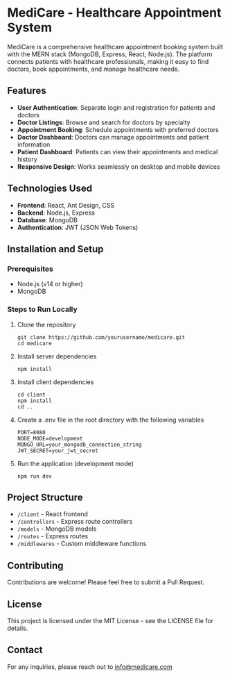 # MediCare - Healthcare Appointment System

MediCare is a comprehensive healthcare appointment booking system built with the MERN stack (MongoDB, Express, React, Node.js). The platform connects patients with healthcare professionals, making it easy to find doctors, book appointments, and manage healthcare needs.

## Features

- **User Authentication**: Separate login and registration for patients and doctors
- **Doctor Listings**: Browse and search for doctors by specialty
- **Appointment Booking**: Schedule appointments with preferred doctors
- **Doctor Dashboard**: Doctors can manage appointments and patient information
- **Patient Dashboard**: Patients can view their appointments and medical history
- **Responsive Design**: Works seamlessly on desktop and mobile devices

## Technologies Used

- **Frontend**: React, Ant Design, CSS
- **Backend**: Node.js, Express
- **Database**: MongoDB
- **Authentication**: JWT (JSON Web Tokens)

## Installation and Setup

### Prerequisites
- Node.js (v14 or higher)
- MongoDB

### Steps to Run Locally

1. Clone the repository
   ```
   git clone https://github.com/yourusername/medicare.git
   cd medicare
   ```

2. Install server dependencies
   ```
   npm install
   ```

3. Install client dependencies
   ```
   cd client
   npm install
   cd ..
   ```

4. Create a .env file in the root directory with the following variables
   ```
   PORT=8080
   NODE_MODE=development
   MONGO_URL=your_mongodb_connection_string
   JWT_SECRET=your_jwt_secret
   ```

5. Run the application (development mode)
   ```
   npm run dev
   ```

## Project Structure

- `/client` - React frontend
- `/controllers` - Express route controllers
- `/models` - MongoDB models
- `/routes` - Express routes
- `/middlewares` - Custom middleware functions

## Contributing

Contributions are welcome! Please feel free to submit a Pull Request.

## License

This project is licensed under the MIT License - see the LICENSE file for details.

## Contact

For any inquiries, please reach out to info@medicare.com
